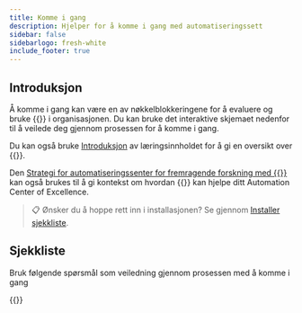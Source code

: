 ```yaml
---
title: Komme i gang
description: Hjelper for å komme i gang med automatiseringssett
sidebar: false
sidebarlogo: fresh-white
include_footer: true
---
```

## Introduksjon

Å komme i gang kan være en av nøkkelblokkeringene for å evaluere og bruke {{<product-name>}} i organisasjonen. Du kan bruke det interaktive skjemaet nedenfor til å veilede deg gjennom prosessen for å komme i gang.

Du kan også bruke [Introduksjon](https://learn.microsoft.com/power-automate/guidance/automation-kit/overview/introduction) av læringsinnholdet for å gi en oversikt over {{<product-name>}}.

Den [Strategi for automatiseringssenter for fremragende forskning med {{<product-name>}}](https://learn.microsoft.com/power-automate/guidance/automation-kit/overview/automation-coe-strategy) kan også brukes til å gi kontekst om hvordan {{<product-name>}} kan hjelpe ditt Automation Center of Excellence.

> 📋 Ønsker du å hoppe rett inn i installasjonen? Se gjennom [Installer sjekkliste](/nb/get-started/install-checklist).

## Sjekkliste

Bruk følgende spørsmål som veiledning gjennom prosessen med å komme i gang

{{<questions name="checklist.json" completed="Thank you for your getting started feedback" showNavigationButtons=false >}}
